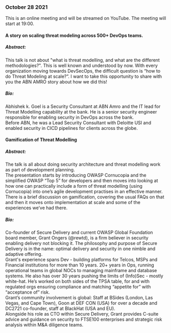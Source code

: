 ### October 28 2021
This is an online meeting and will be streamed on YouTube.
The meeting will start at 19:00.
#### A story on scaling threat modeling across 500+ DevOps teams.
##### Abstract:
This talk is not about "what is threat modelling, and what are the different methodologies?". This is well known and understood by now. With every organization moving towards DevSecOps, the difficult question is “how to do Threat Modeling at scale?”. I want to take this opportunity to share with you the ABN AMRO story about how we did this! 
##### Bio:
Abhishek k. Goel is a Security Consultant at ABN Amro and the IT lead for Threat Modelling capability at the bank. He is a senior security engineer responsible for enabling security in DevOps across the bank.  
Before ABN, he was a Lead Security Consultant with Deloitte USI and enabled security in CICD pipelines for clients across the globe. 
#### Gamification of Threat Modelling
##### Abstract:
The talk is all about doing security architecture and threat modelling work as part of development planning.  
The presentation starts by introducing OWASP Cornucopia and the simplified OWASP “Top 5” for developers and then moves into looking at how one can practically include a form of threat modelling (using Cornucopia) into one’s agile development practises in an effective manner.  
There is a brief discussion on gamification, covering the usual FAQs on that and then it moves onto implementation at scale and some of the experiences we’ve had there.
##### Bio:
Co-founder of Secure Delivery and current OWASP Global Foundation board member, Grant Ongers (@rewtd), is a firm believer in security enabling delivery not blocking it. The philosophy and purpose of Secure Delivery is in the name: optimal delivery and security in one nimble and adaptive offering.  
Grant's experience spans Dev - building platforms for Telcos, MSPs and Financial institutions for more than 10 years. 20+ years in Ops, running operational teams in global NOCs to managing mainframe and database systems. He also has over 30 years pushing the limits of (Info)Sec - mostly white-hat. He’s worked on both sides of the TPSA table, for and with regulated orgs ensuring compliance and matching “appetite for” with “acceptance of” risk.  
Grant’s community involvement is global: Staff at BSides (London, Las Vegas, and Cape Town), Goon at DEF CON (USA) for over a decade and DC2721 co-founder, staff at BlackHat (USA and EU).  
Alongside his role as CTO within Secure Delivery, Grant provides C-suite advice and guidance on security to FTSE100 enterprises and strategic risk analysis within M&A diligence teams. 
